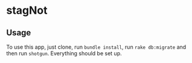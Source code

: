 # stagNot

## Usage

To use this app, just clone, run `bundle install`, run `rake db:migrate` and then run `shotgun`.
Everything should be set up.
